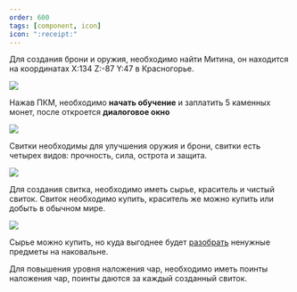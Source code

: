 ```yaml
---
order: 600
tags: [component, icon]
icon: ":receipt:"
---
```


Для создания брони и оружия, необходимо найти Митина, он находится на координатах X:134 Z:-87 Y:47 в Красногорье.

![](https://i.imgur.com/haggJ9m.png)

Нажав ПКМ, необходимо **начать обучение** и заплатить 5 каменных монет, после откроется **диалоговое окно**

![](https://i.imgur.com/dHyo1Kf.png)

Свитки необходимы для улучшения оружия и брони, свитки есть четырех видов: прочность, сила, острота и защита.

![](https://i.imgur.com/dkheGNM.png)

Для создания свитка, необходимо иметь сырье, краситель и чистый свиток. Свиток необходимо купить, краситель же можно купить или добыть в обычном мире.

![](https://i.imgur.com/XTSFv4p.png)

Сырье можно купить, но куда выгоднее будет [разобрать](http://https://wiki.warmine.ru/rpg-%D0%BC%D0%B8%D1%80/%D0%B8%D0%B3%D1%80%D0%BE%D0%B2%D1%8B%D0%B5-%D0%BF%D1%80%D0%B5%D0%B4%D0%BC%D0%B5%D1%82%D1%8B/%D1%83%D0%BB%D1%83%D1%87%D1%88%D0%B5%D0%BD%D0%B8%D0%B5-%D1%80%D0%B0%D0%B7%D0%B1%D0%BE%D1%80-%D0%BF%D0%BE%D1%87%D0%B8%D0%BD%D0%BA%D0%B0-%D0%BF%D1%80%D0%B5%D0%B4%D0%BC%D0%B5%D1%82%D0%BE%D0%B2/ "разобрать") ненужные предметы на наковальне.

Для повышения уровня наложения чар, необходимо иметь поинты наложения чар, поинты даются за каждый созданный свиток.
